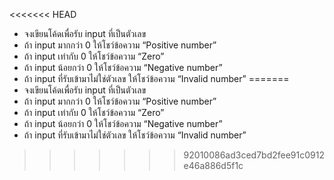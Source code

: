 <<<<<<< HEAD
- จงเขียนโค้ดเพื่อรับ input ที่เป็นตัวเลข
- ถ้า input มากกว่า 0 ให้โชว์ข้อความ “Positive number”
- ถ้า input เท่ากับ 0 ให้โชว์ข้อความ “Zero”
- ถ้า input น้อยกว่า 0 ให้โชว์ข้อความ “Negative number”
- ถ้า input ที่รับเข้ามาไม่ใช่ตัวเลข ให้โชว์ข้อความ “Invalid number”
=======
- จงเขียนโค้ดเพื่อรับ input ที่เป็นตัวเลข
- ถ้า input มากกว่า 0 ให้โชว์ข้อความ “Positive number”
- ถ้า input เท่ากับ 0 ให้โชว์ข้อความ “Zero”
- ถ้า input น้อยกว่า 0 ให้โชว์ข้อความ “Negative number”
- ถ้า input ที่รับเข้ามาไม่ใช่ตัวเลข ให้โชว์ข้อความ “Invalid number”
>>>>>>> 92010086ad3ced7bd2fee91c0912e46a886d5f1c
